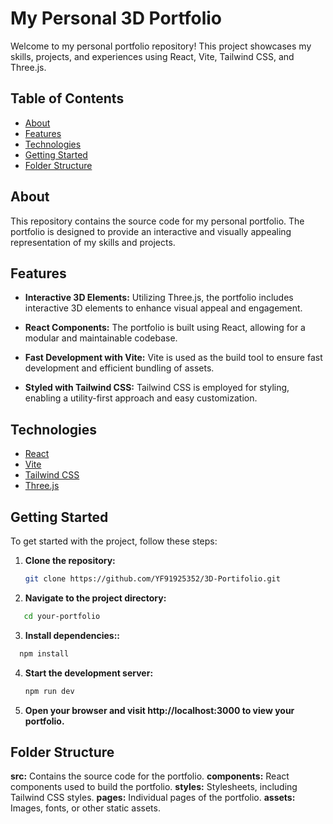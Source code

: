 # My Personal 3D Portfolio

Welcome to my personal portfolio repository! This project showcases my skills, projects, and experiences using React, Vite, Tailwind CSS, and Three.js.

## Table of Contents

- [About](#about)
- [Features](#features)
- [Technologies](#technologies)
- [Getting Started](#getting-started)
- [Folder Structure](#folder-structure)

## About

This repository contains the source code for my personal portfolio. The portfolio is designed to provide an interactive and visually appealing representation of my skills and projects.

## Features

- **Interactive 3D Elements:** Utilizing Three.js, the portfolio includes interactive 3D elements to enhance visual appeal and engagement.

- **React Components:** The portfolio is built using React, allowing for a modular and maintainable codebase.

- **Fast Development with Vite:** Vite is used as the build tool to ensure fast development and efficient bundling of assets.

- **Styled with Tailwind CSS:** Tailwind CSS is employed for styling, enabling a utility-first approach and easy customization.

## Technologies

- [React](https://reactjs.org/)
- [Vite](https://vitejs.dev/)
- [Tailwind CSS](https://tailwindcss.com/)
- [Three.js](https://threejs.org/)

## Getting Started

To get started with the project, follow these steps:

1. **Clone the repository:**

   ```bash
   git clone https://github.com/YF91925352/3D-Portifolio.git
   ```

2. **Navigate to the project directory:**

```bash
   cd your-portfolio

```

3. **Install dependencies::**

```bash
  npm install
```

4. **Start the development server:**

   ```bash
   npm run dev
   ```

5. **Open your browser and visit http://localhost:3000 to view your portfolio.**

## Folder Structure

**src:** Contains the source code for the portfolio.
**components:** React components used to build the portfolio.
**styles:** Stylesheets, including Tailwind CSS styles.
**pages:** Individual pages of the portfolio.
**assets:** Images, fonts, or other static assets.
